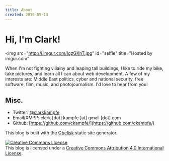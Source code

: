 ```yaml
---
title: About
created: 2015-09-13
---
```


# Hi, I'm Clark!
<img src="http://i.imgur.com/IgzGXnT.jpg" id="selfie" title="Hosted by imgur.com"</img>

When I'm not fighting villainy and leaping tall buildings, I like to ride my bike, take pictures, and learn all I can about web development. A few of my interests are: Middle East politics, cyber and national security, free software, film, music, and photojournalism. I'd love to hear from you!

## Misc.

- Twitter: [@clarkkampfe](https://twitter.com/clarkkampfe)
- Email/XMPP: clark [dot] kampfe [at] gmail [dot] com
- Github: [https://github.com/ckampfe/](https://github.com/ckampfe/)

This blog is built with the [Obelisk](https://github.com/ckampfe/obelisk) static
site generator.

<a rel="license" href="http://creativecommons.org/licenses/by/4.0/"><img alt="Creative Commons License" style="border-width:0" src="https://i.creativecommons.org/l/by/4.0/88x31.png" /></a><br />This blog is licensed under a <a rel="license" href="http://creativecommons.org/licenses/by/4.0/">Creative Commons Attribution 4.0 International License</a>.
